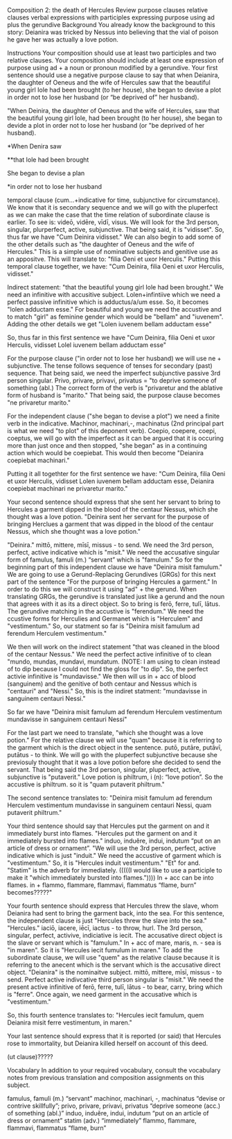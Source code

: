 Composition 2: the death of Hercules
Review
purpose clauses
relative clauses
verbal expressions with participles
expressing purpose using ad plus the gerundive
Background
You already know the background to this story: Deianira was tricked by Nessus into believing that the vial of poison he gave her was actually a love potion.

Instructions
Your composition should use at least two participles and two relative clauses.
Your composition should include at least one expression of purpose using ad + a noun or pronoun modified by a gerundive.
Your first sentence should use a negative purpose clause to say that when Deianira, the daughter of Oeneus and the wife of Hercules saw that the beautiful young girl Iole had been brought (to her house), she began to devise a plot in order not to lose her husband (or “be deprived of” her husband).

"When Deinira, the daughter of Oeneus and the wife of Hercules, saw that the beautiful young girl Iole, had been brought (to her house), she began to devide a plot in order not to lose her husband (or "be deprived of her husband). 

*When Denira saw 

**that Iole had been brought

She began to devise a plan

*in order not to lose her husband

temporal clause (cum...+indicative for time, subjunctive for circumstance). We know that it is secondary sequence and we will go with the pluperfect as we can make the case that the time relation of subordinate clause is earlier. To see is: videō, vidēre, vīdī, visus. We will look for the 3rd person, singular, plurperfect, active, subjunctive. That being said, it is "vidisset". So, thus far we have "Cum Deinira vidisset." We can also begin to add some of the other details such as "the daughter of Oeneus and the wife of Hercules." This is a simple use of nominative subjects and genitive use as an appositve. This will translate to: "filia Oeni et uxor Herculis." Putting this temporal clause together, we have: "Cum Deinira, filia Oeni et uxor Herculis, vidisset." 

Indirect statement: "that the beautiful young girl Iole had been brought." We need an infinitive with accusitive subject. Lolen+infintiive which we need a perfect passive infinitive which is adductus/a/um esse. So, it becomes "lolen adductam esse." For beautiful and young we need the accustive and to match "girl" as feminine gender which would be "bellam" and "iuvenem". Adding the other details we get "Lolen iuvenem bellam adductam esse" 

So, thus far in this first sentence we have "Cum Deinira, filia Oeni et uxor Herculis, vidisset Lolel iuvenem bellam adductam esse"

For the purpose clause ("in order not to lose her husband) we will use ne + subjunctive. The tense follows sequence of tenses for secondary (past) sequence. That being said, we need the imperfect subjunctive passive 3rd person singular. Privo, privare, privavi, privatus = "to deprive someone of something (abl.) The correct form of the verb is "privaretur and the ablative form of husband is "marito." That being said, the purpose clause becomes "ne privaretur marito." 

For the independent clause ("she began to devise a plot") we need a finite verb in the indicative. Machinor, machinari,-, machinatus (2nd principal part is what we need "to plot" of this deponent verb). Coepio, coepere, coepi, coeptus, we will go with the imperfect as it can be argued that it is occuring more than just once and then stopped, "she began" as in a continuing action which would be coepiebat. This would then become "Deianira coepiebat machinari."

Putting it all togethter for the first sentence we have: "Cum Deinira, filia Oeni et uxor Herculis, vidisset Lolen iuvenem bellam adductam esse, Deianira coepiebat machinari ne privaretur marito."





Your second sentence should express that she sent her servant to bring to Hercules a garment dipped in the blood of the centaur Nessus, which she thought was a love potion.
"Deinira sent her servant for the purpose of bringing Herclues a garment that was dipped in the blood of the centaur Nessus, which she thought was a love potion."

"Deinira." mittō, mittere, mīsī, missus - to send. We need the 3rd person, perfect, active indicative which is "misit." We need the accusative singular form of famulus, famuli (m.) “servant” which is "famulum." So for the beginning part of this independent clause we have "Deinira misit famulum." We are going to use a Gerund-Replacing Gerundives (GRGs) for this next part of the sentence "For the purpose of bringing Hercules a garment." In order to do this we will construct it using "ad" + the gerund. When translating GRGs, the gerundive is translated just like a gerund and the noun that agrees with it as its a direct object. So to bring is ferō, ferre, tulī, lātus. The gerundive matching in the accustive is "ferendum." We need the ccustive forms for Herculies and Germanet which is "Herculem" and "vestimentum." So, our statment so far is "Deinira misit famulum ad ferendum Herculem vestimentum." 

We then will work on the indirect statement "that was cleaned in the blood of the centaur Nessus." We need the perfect active infinitive of to clean "mundo, mundas, mundavi, mundatum. (NOTE: I am using to clean instead of to dip because I could not find the gloss for "to dip". So, the perfect activie infinitive is "mundavisse." We then will us in + acc of blood (sanguinem) and the genitive of both centaur and Nessus which is "centauri" and "Nessi." So, this is the indiret statment: "mundavisse in sanguinem centauri Nessi." 

So far we have "Deinira misit famulum ad ferendum Herculem vestimentum mundavisse in sanguinem centauri Nessi" 

For the last part we need to translate, "which she thought was a love potion." For the relative clause we will use "quam" because it is referring to the garment which is the direct object in the sentence. putō, putāre, putāvī, putātus - to think. We will go with the pluperfect subjunctive because she previosuly thought that it was a love potion before she decided to send the servant. That being said the 3rd person, singular, pluperfect, active, subjunctive is "putaverit." Love potion is philtrum, i (n): “love potion”. So the accustive is philtrum. so it is "quam putaverit philtrum." 

The second sentence translates to: "Deinira misit famulum ad ferendum Herculem vestimentum mundavisse in sanguinem centauri Nessi, quam putaverit philtrum." 








Your third sentence should say that Hercules put the garment on and it immediately burst into flames.
"Hercules put the garment on and it immediately bursted into flames." induo, induĕre, indui, indutum “put on an article of dress or ornament”. "We will use the 3rd person, perfect, active indicative which is just "induit." We need the accustive of garment which is "vestimentum." So, it is "Hercules induit vestimentum." "Et" for and. "Statim" is the adverb for immediately. (((((I would like to use a participle to make it "which immediately bursted into flames.")))) In + acc can be into flames. in + flammo, flammare, flammavi, flammatus “flame, burn” becomes?????"



Your fourth sentence should express that Hercules threw the slave, whom Deianira had sent to bring the garment back, into the sea.
For this sentence, the independent clause is just "Hercules threw the slave into the sea." "Hercules." iaciō, iacere, iēcī, iactus - to throw, hurl. The 3rd person, singular, perfect, activive, indiciative is iecit. The accusative direct object is the slave or servant which is "famulum." In + acc of mare, maris, n. - sea is "in maren". So it is "Hercules iecit fumulum in maren." To add the subordinate clause, we will use "quem" as the relative clause because it is referring to the anecent which is the servant which is the accusative direct object. "Deianira" is the nominaitve subject. mittō, mittere, mīsī, missus - to send. Perfect active indivcative third person singular is "misit." We need the present active infinitive of ferō, ferre, tulī, lātus - to bear, carry, bring which is "ferre". Once again, we need garment in the accusative which is "vestimentum."

So, this fourth sentence translates to: "Hercules iecit famulum, quem Deianira misit ferre vestimentum, in maren."




Your last sentence should express that it is reported (or said) that Hercules rose to immortality, but Deianira killed herself on account of this deed.

(ut clause)?????

Vocabulary
In addition to your required vocabulary, consult the vocabulary notes from previous translation and composition assignments on this subject.

famulus, famuli (m.) “servant”
machinor, machinari, -, machinatus “devise or contrive skillfully”;
privo, privare, privavi, privatus “deprive someone (acc.) of something (abl.)”
induo, induĕre, indui, indutum “put on an article of dress or ornament”
statim (adv.) “immediately”
flammo, flammare, flammavi, flammatus “flame, burn”
